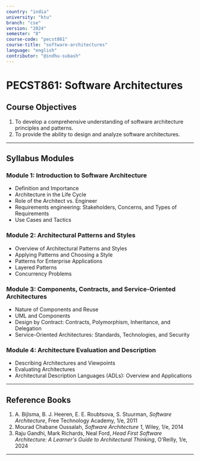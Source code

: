 ```yaml
---
country: "india"
university: "ktu"
branch: "cse"
version: "2024"
semester: "8"
course-code: "pecst861"
course-title: "software-architectures"
language: "english"
contributor: "@indhu-subash"
---
```


# PECST861: Software Architectures

## Course Objectives

1. To develop a comprehensive understanding of software architecture principles and patterns.  
2. To provide the ability to design and analyze software architectures.  

---

## Syllabus Modules

### Module 1: Introduction to Software Architecture  
- Definition and Importance  
- Architecture in the Life Cycle  
- Role of the Architect vs. Engineer  
- Requirements engineering: Stakeholders, Concerns, and Types of Requirements  
- Use Cases and Tactics  

### Module 2: Architectural Patterns and Styles  
- Overview of Architectural Patterns and Styles  
- Applying Patterns and Choosing a Style  
- Patterns for Enterprise Applications  
- Layered Patterns  
- Concurrency Problems  

### Module 3: Components, Contracts, and Service-Oriented Architectures  
- Nature of Components and Reuse  
- UML and Components  
- Design by Contract: Contracts, Polymorphism, Inheritance, and Delegation  
- Service-Oriented Architectures: Standards, Technologies, and Security  

### Module 4: Architecture Evaluation and Description  
- Describing Architectures and Viewpoints  
- Evaluating Architectures  
- Architectural Description Languages (ADLs): Overview and Applications  

---

## Reference Books

1. A. Bijlsma, B. J. Heeren, E. E. Roubtsova, S. Stuurman, *Software Architecture*, Free Technology Academy, 1/e, 2011  
2. Mourad Chabane Oussalah, *Software Architecture 1*, Wiley, 1/e, 2014  
3. Raju Gandhi, Mark Richards, Neal Ford, *Head First Software Architecture: A Learner's Guide to Architectural Thinking*, O'Reilly, 1/e, 2024  

---
